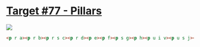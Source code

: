 # [Target #77 - Pillars](https://cssbattle.dev/play/77)

![](https://cssbattle.dev/targets/77.png)

```HTML
<p r a><p r b><p r s c><p r d><p e><p f><p s g><p h><p u i v><p u s j><p u k><p u l><style>*{background:#191919}p{position:fixed;background:#FE5F55;width:10;height:90}[r]{border-radius:50%;width:50;height:40}[s]{background:#A64942}[u]{width:40;height:10}[v]{width:80}[a]{margin:162 47}[b]{margin:162 117}[c]{margin:162 187}[d]{margin:162 257}[e]{margin:90 87}[f]{margin:90 157}[g]{margin:90 227}[h]{margin:90 297}[i]{margin:82 87}[j]{margin:82 227}[k]{margin:82 297}[l]{margin:102 297
```